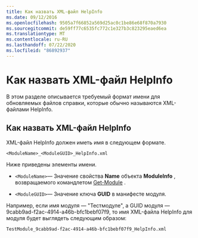 ```yaml
---
title: Как назвать XML-файл HelpInfo
ms.date: 09/12/2016
ms.openlocfilehash: 9505a7f66852a569d25ac0c1be86e68f870a7930
ms.sourcegitcommit: de59ff77c6535fc772c1e327b3c823295eaed6ea
ms.translationtype: MT
ms.contentlocale: ru-RU
ms.lasthandoff: 07/22/2020
ms.locfileid: "86892937"
---
```

# <a name="how-to-name-a-helpinfo-xml-file"></a>Как назвать XML-файл HelpInfo

В этом разделе описывается требуемый формат имени для обновляемых файлов справки, которые обычно называются XML-файлами HelpInfo.

## <a name="how-to-name-a-helpinfo-xml-file"></a>Как назвать XML-файл HelpInfo

XML-файл HelpInfo должен иметь имя в следующем формате.

`<ModuleName>_<ModuleGUID>_HelpInfo.xml`

Ниже приведены элементы имени.

- `<ModuleName>`— Значение свойства **Name** объекта **ModuleInfo** , возвращаемого командлетом [Get-Module](/powershell/module/Microsoft.PowerShell.Core/Get-Module) .

- `<ModuleGUID>`— Значение ключа **GUID** в манифесте модуля.

Например, если имя модуля — "Тестмодуле", а GUID модуля — 9cabb9ad-f2ac-4914-a46b-bfc1bebf07f9, то имя XML-файла HelpInfo для модуля будет выглядеть следующим образом:

`TestModule_9cabb9ad-f2ac-4914-a46b-bfc1bebf07f9_HelpInfo.xml`
